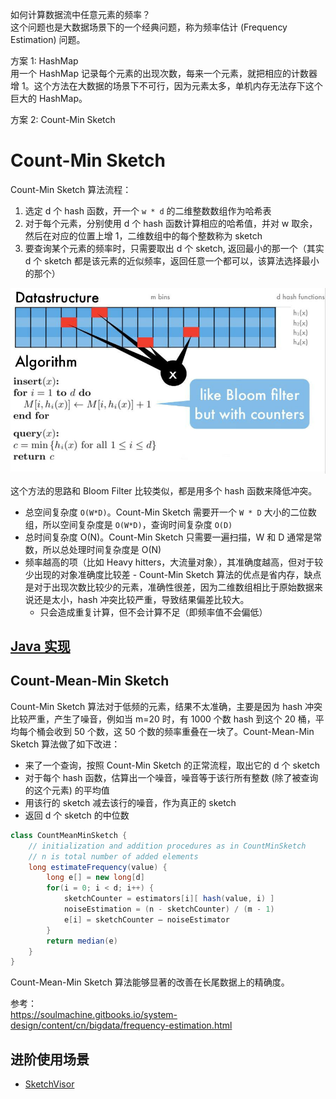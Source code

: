 如何计算数据流中任意元素的频率？  
这个问题也是大数据场景下的一个经典问题，称为频率估计 (Frequency Estimation) 问题。  

方案 1: HashMap  
用一个 HashMap 记录每个元素的出现次数，每来一个元素，就把相应的计数器增 1。这个方法在大数据的场景下不可行，因为元素太多，单机内存无法存下这个巨大的 HashMap。  

方案 2: Count-Min Sketch  

# Count-Min Sketch
Count-Min Sketch 算法流程：  
1. 选定 d 个 hash 函数，开一个 `w * d` 的二维整数数组作为哈希表
2. 对于每个元素，分别使用 d 个 hash 函数计算相应的哈希值，并对 w 取余，然后在对应的位置上增 1，二维数组中的每个整数称为 sketch
3. 要查询某个元素的频率时，只需要取出 d 个 sketch, 返回最小的那一个（其实 d 个 sketch 都是该元素的近似频率，返回任意一个都可以，该算法选择最小的那个）

![](./Count-Min-Sketch.jpeg)  

这个方法的思路和 Bloom Filter 比较类似，都是用多个 hash 函数来降低冲突。  
* 总空间复杂度 `O(W*D)`。Count-Min Sketch 需要开一个 `W * D` 大小的二位数组，所以空间复杂度是 `O(W*D)`，查询时间复杂度 `O(D)`
* 总时间复杂度 O(N)。Count-Min Sketch 只需要一遍扫描，W 和 D 通常是常数，所以总处理时间复杂度是 O(N)
* 频率越高的项（比如 Heavy hitters，大流量对象），其准确度越高，但对于较少出现的对象准确度比较差 - Count-Min Sketch 算法的优点是省内存，缺点是对于出现次数比较少的元素，准确性很差，因为二维数组相比于原始数据来说还是太小，hash 冲突比较严重，导致结果偏差比较大。
  * 只会造成重复计算，但不会计算不足（即频率值不会偏低）
  
## [Java 实现](../Common%20Data%20Structure%20and%20Data%20Type/Data%20Structure%20Implementation/CountMinSketch/CountMinSketch.java)

## Count-Mean-Min Sketch
Count-Min Sketch 算法对于低频的元素，结果不太准确，主要是因为 hash 冲突比较严重，产生了噪音，例如当 m=20 时，有 1000 个数 hash 到这个 20 桶，平均每个桶会收到 50 个数，这 50 个数的频率重叠在一块了。Count-Mean-Min Sketch 算法做了如下改进：  
* 来了一个查询，按照 Count-Min Sketch 的正常流程，取出它的 d 个 sketch
* 对于每个 hash 函数，估算出一个噪音，噪音等于该行所有整数 (除了被查询的这个元素) 的平均值
* 用该行的 sketch 减去该行的噪音，作为真正的 sketch
* 返回 d 个 sketch 的中位数

```java
class CountMeanMinSketch {
    // initialization and addition procedures as in CountMinSketch
    // n is total number of added elements
    long estimateFrequency(value) {
        long e[] = new long[d]
        for(i = 0; i < d; i++) {
            sketchCounter = estimators[i][ hash(value, i) ]
            noiseEstimation = (n - sketchCounter) / (m - 1)
            e[i] = sketchCounter – noiseEstimator
        }
        return median(e)
    }
}
```  

Count-Mean-Min Sketch 算法能够显著的改善在长尾数据上的精确度。  

参考：  
https://soulmachine.gitbooks.io/system-design/content/cn/bigdata/frequency-estimation.html  


## 进阶使用场景
* [SketchVisor](https://www.cnblogs.com/vancasola/p/9457423.html)
